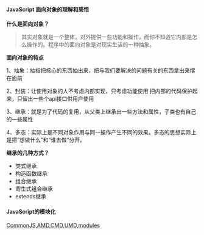 
#### JavaScript 面向对象的理解和感悟

**什么是面向对象？**
> 其实对象就是一个整体，对外提供一些功能和操作，而你不知道它内部是怎么操作的。程序中的面向对象是对现实生活的一种抽象。

**面向对象的特点**

1、抽象：抽指把核心的东西抽出来，把与我们要解决的问题有关的东西拿出来摆在面前 

2、封装：让使用对象的人不考虑内部实现，只考虑功能使用  把内部的代码保护起来，只留出一些个api接口供用户使用

3、继承：就是为了代码的复用，从父类上继承出一些方法和属性，子类也有自己的一些属性 

4、多态：实际上是不同对象作用与同一操作产生不同的效果。多态的思想实际上是把“想做什么”和“谁去做“分开。

**继承的几种方式？**
- 类式继承
- 构造函数继承
- 组合继承
- 寄生式组合继承
- extends继承

#### JavaScript的模块化
[CommonJS,AMD,CMD,UMD,modules](https://mrgaogang.github.io/article/javascript/Javascript%E6%A8%A1%E5%9D%97%E5%8C%96%E5%8F%91%E5%B1%95AMD,CMD,CommonJS,UMD,ES6.html)





